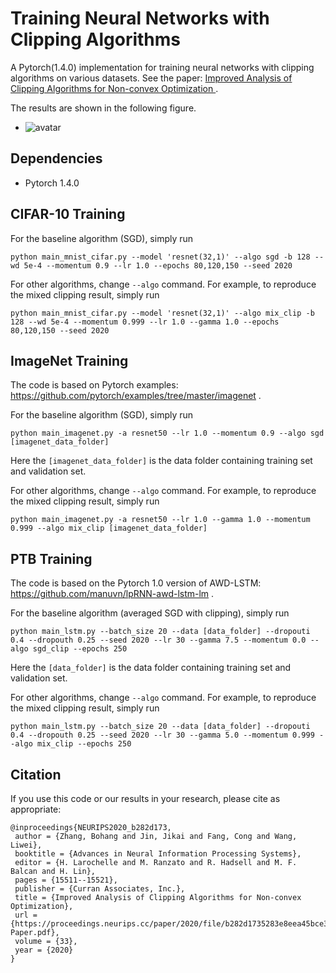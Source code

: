 # Training Neural Networks with Clipping Algorithms

A Pytorch(1.4.0) implementation for training neural networks with clipping algorithms on various datasets.  See the paper:  [ Improved Analysis of Clipping Algorithms for Non-convex Optimization ]( https://arxiv.org/abs/2010.02519 ).

The results are shown in the following figure.

- ![avatar](result.png)

## Dependencies

- Pytorch 1.4.0

## CIFAR-10 Training

For the baseline algorithm (SGD), simply run

```
python main_mnist_cifar.py --model 'resnet(32,1)' --algo sgd -b 128 --wd 5e-4 --momentum 0.9 --lr 1.0 --epochs 80,120,150 --seed 2020
```

For other algorithms, change `--algo` command. For example, to reproduce the mixed clipping result, simply run

```
python main_mnist_cifar.py --model 'resnet(32,1)' --algo mix_clip -b 128 --wd 5e-4 --momentum 0.999 --lr 1.0 --gamma 1.0 --epochs 80,120,150 --seed 2020
```

## ImageNet Training

The code is based on Pytorch examples:  https://github.com/pytorch/examples/tree/master/imagenet .

For the baseline algorithm (SGD), simply run

```
python main_imagenet.py -a resnet50 --lr 1.0 --momentum 0.9 --algo sgd [imagenet_data_folder]
```

Here the `[imagenet_data_folder]` is the data folder containing training set and validation set.

For other algorithms, change `--algo` command. For example, to reproduce the mixed clipping result, simply run

```
python main_imagenet.py -a resnet50 --lr 1.0 --gamma 1.0 --momentum 0.999 --algo mix_clip [imagenet_data_folder]
```

## PTB Training

The code is based on the Pytorch 1.0 version of AWD-LSTM:  https://github.com/manuvn/lpRNN-awd-lstm-lm .

For the baseline algorithm (averaged SGD with clipping), simply run

```
python main_lstm.py --batch_size 20 --data [data_folder] --dropouti 0.4 --dropouth 0.25 --seed 2020 --lr 30 --gamma 7.5 --momentum 0.0 --algo sgd_clip --epochs 250
```

Here the `[data_folder]` is the data folder containing training set and validation set.

For other algorithms, change `--algo` command. For example, to reproduce the mixed clipping result, simply run

```
python main_lstm.py --batch_size 20 --data [data_folder] --dropouti 0.4 --dropouth 0.25 --seed 2020 --lr 30 --gamma 5.0 --momentum 0.999 --algo mix_clip --epochs 250
```

##  Citation

If you use this code or our results in your research, please cite as appropriate: 

```
@inproceedings{NEURIPS2020_b282d173,
 author = {Zhang, Bohang and Jin, Jikai and Fang, Cong and Wang, Liwei},
 booktitle = {Advances in Neural Information Processing Systems},
 editor = {H. Larochelle and M. Ranzato and R. Hadsell and M. F. Balcan and H. Lin},
 pages = {15511--15521},
 publisher = {Curran Associates, Inc.},
 title = {Improved Analysis of Clipping Algorithms for Non-convex Optimization},
 url = {https://proceedings.neurips.cc/paper/2020/file/b282d1735283e8eea45bce393cefe265-Paper.pdf},
 volume = {33},
 year = {2020}
}
```

